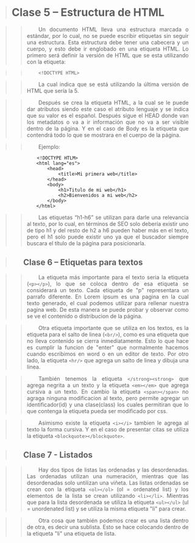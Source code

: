 > # Clase 5 – Estructura de HTML

<div style="text-align: justify">
<div style="text-indent: 0.8cm">

>> Un documento HTML lleva una estructura marcada o estándar, por lo cual, no se puede escribir etiquetas sin seguir una estructura. Esta estructura debe tener una cabecera y un cuerpo, y esto debe ir englobado en una etiqueta HTML. Lo primero será definir la versión de HTML que se esta utilizando con la etiqueta:


>>     <!DOCTYPE HTML>

>> La cual indica que se está utilizando la última versión de HTML que sería la 5.

>> Después se crea la etiqueta HTML, a la cual se le puede dar atributos siendo este caso el atributo lenguaje y se indica que su valor es el español. Después sigue el HEAD donde van los metadatos o va a ir información que no va a ser visible dentro de la página. Y en el caso de Body es la etiqueta que contendrá todo lo que se mostrara en el cuerpo de la página. 

>> Ejemplo:

<div style="margin-left: 2cm">

    <!DOCTYPE HTLM>
		<html lang="es">
			<head>
				<title>Mi primera web</title>
			</head>
			<body>
				<h1>Titulo de mi web</h1>
				<h2>Bienvenidos a mi web</h2>
			</body>
		</html>

</div>

>> Las etiquetas “h1-h6” se utilizan para darle una relevancia al texto, por lo cual, en términos de SEO solo debería existir  uno de tipo h1 y del resto de h2 a h6 pueden haber más en el texto, pero el h1 solo puede existir uno ya que el buscador siempre buscara el título de la página para posicionarla.



> ## Clase 6 – Etiquetas para textos

>> La etiqueta más importante para el texto seria la etiqueta (`<p></p>`), lo que se coloca dentro de esa etiqueta se considerará un texto. Cada etiqueta de "p" representara un parrafo diferente. En Lorem ipsum es una pagina en la cual texto generado, el cual podemos utilizar para rellenar nuestra pagina web. De esta manera se puede probar y observar como se ve el contenido o distribucion de la página.

>> Otra etiqueta importante que se utiliza en los textos, es la etiqueta para el salto de linea 
(`<br/>`), como es una etiqueta que no lleva contenido se cierra inmediatamente. Esto lo que hace es cumplir la funcion de "enter" que normalmente hacemos cuando escribimos en word o en un editor de texto. Por otro lado, la etiqueta `<hr/>` que agrega un  salto de linea y dibuja una linea.

>> También tenemos la etiqueta `</strong><strong>` que agrega negrita a un texto y la etiqueta `<em></em>` que agrega cursiva a un texto. En cambio la etiqueta `<span></span>` no agraga ninguna modificacion al texto, pero permite agregar un identificador(id) y una clase(class) los cuales permitiran que lo que contenga la etiqueta pueda ser modificado por css.

>> Asimismo existe la etiqueta `<i></i>` tambien le agrega al texto la forma cursiva. Y en el caso de presentar citas se utiliza la etiqueta `<blockquote></blockquote>`.

> ## Clase 7 - Listados

>> Hay dos tipos de listas las ordenadas y las desordenadas. Las ordenadas utilizan una numeración, mientras que las desordenadas solo untilizan una viñeta. Las listas ordenadas se crean con la etiqueta `<ol></ol>` (ol = ordenated list) y los elementos de la lista se crean utilizando  `<li></li>`. Mientras que para la lista desordenada se utiliza la etiqueta `<ul></ul>` (ul = unordenated list) y se utiliza la misma etiqueta "li" para crear.

>> Otra cosa que también podemos crear es una lista dentro de otra, es decir una sublista. Esto se hace colocando dentro de la etiqueta "li" una etiqueta de lista.

</div>
</div>